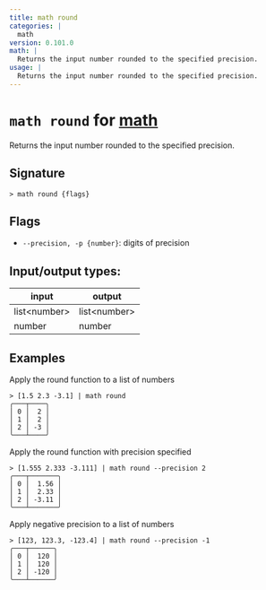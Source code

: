 ```yaml
---
title: math round
categories: |
  math
version: 0.101.0
math: |
  Returns the input number rounded to the specified precision.
usage: |
  Returns the input number rounded to the specified precision.
---
```

<!-- This file is automatically generated. Please edit the command in https://github.com/nushell/nushell instead. -->

# `math round` for [math](/commands/categories/math.md)

<div class='command-title'>Returns the input number rounded to the specified precision.</div>

## Signature

```> math round {flags} ```

## Flags

 -  `--precision, -p {number}`: digits of precision


## Input/output types:

| input        | output       |
| ------------ | ------------ |
| list\<number\> | list\<number\> |
| number       | number       |
## Examples

Apply the round function to a list of numbers
```nu
> [1.5 2.3 -3.1] | math round
╭───┬────╮
│ 0 │  2 │
│ 1 │  2 │
│ 2 │ -3 │
╰───┴────╯

```

Apply the round function with precision specified
```nu
> [1.555 2.333 -3.111] | math round --precision 2
╭───┬───────╮
│ 0 │  1.56 │
│ 1 │  2.33 │
│ 2 │ -3.11 │
╰───┴───────╯

```

Apply negative precision to a list of numbers
```nu
> [123, 123.3, -123.4] | math round --precision -1
╭───┬──────╮
│ 0 │  120 │
│ 1 │  120 │
│ 2 │ -120 │
╰───┴──────╯

```
